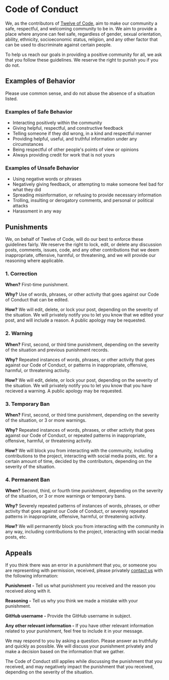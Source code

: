 # Code of Conduct

We, as the contributors of [Twelve of Code](https://github.com/twelve-of-code-official), aim to make our community a safe, respectful, and welcoming community to be in. We aim to provide a place where anyone can feel safe, regardless of gender, sexual orientation, ability, ethnicity, socioeconomic status, religion, and any other factor that can be used to discriminate against certain people.

To help us reach our goals in providing a positive community for all, we ask that you follow these guidelines. We reserve the right to punish you if you do not.

## Examples of Behavior

Please use common sense, and do not abuse the absence of a situation listed.

### Examples of Safe Behavior

- Interacting positively within the community
- Giving helpful, respectful, and constructive feedback
- Telling someone if they did wrong, in a kind and respectful manner
- Providing helpful, useful, and truthful information under any circumstances
- Being respectful of other people's points of view or opinions
- Always providing credit for work that is not yours

### Examples of Unsafe Behavior

- Using negative words or phrases
- Negatively giving feedback, or attempting to make someone feel bad for what they did
- Spreading misinformation, or refusing to provide necessary information
- Trolling, insulting or derogatory comments, and personal or political attacks
- Harassment in any way

## Punishments

We, on behalf of Twelve of Code, will do our best to enforce these guidelines fairly. We reserve the right to lock, edit, or delete any discussion posts, comments, issues, code, and any other contributions that we deem inappropriate, offensive, harmful, or threatening, and we will provide our reasoning where applicable.

### 1. Correction

**When?** First-time punishment.

**Why?** Use of words, phrases, or other activity that goes against our Code of Conduct that can be edited.

**How?** We will edit, delete, or lock your post, depending on the severity of the situation. We will privately notify you to let you know that we edited your post, and will include a reason. A public apology may be requested.

### 2. Warning

**When?** First, second, or third time punishment, depending on the severity of the situation and previous punishment records.

**Why?** Repeated instances of words, phrases, or other activity that goes against our Code of Conduct, or patterns in inappropriate, offensive, harmful, or threatening activity.

**How?** We will edit, delete, or lock your post, depending on the severity of the situation. We will privately notify you to let you know that you have recieved a warning. A public apology may be requested.

### 3. Temporary Ban

**When?** First, second, or third time punishment, depending on the severity of the situation, or 3 or more warnings.

**Why?** Repeated instances of words, phrases, or other activity that goes against our Code of Conduct, or repeated patterns in inappropriate, offensive, harmful, or threatening activity.

**How?** We will block you from interacting with the community, including contributions to the project, interacting with social media posts, etc. for a certain amount of time, decided by the contributors, depending on the severity of the situation.

### 4. Permanent Ban

**When?** Second, third, or fourth time punishment, depending on the severity of the situation, or 3 or more warnings or temporary bans.

**Why?** Severely repeated patterns of instances of words, phrases, or other activity that goes against our Code of Conduct, or severely repeated patterns in inappropriate, offensive, harmful, or threatening activity.

**How?** We will permanently block you from interacting with the community in any way, including contributions to the project, interacting with social media posts, etc.

## Appeals

If you think there was an error in a punishment that you, or someone you are representing with permission, received, please privately [contact us](https://mesure.x10.mx/contact) with the following information:

**Punishment -** Tell us what punishment you received and the reason you received along with it.

**Reasoning -** Tell us why you think we made a mistake with your punishment.

**GitHub username -** Provide the GitHub username in subject.

**Any other relevant information -** If you have other relevant information related to your punishment, feel free to include it in your message.

We may respond to you by asking a question. Please answer as truthfully and quickly as possible. We will discuss your punishment privately and make a decision based on the information that we gather.

The Code of Conduct still applies while discussing the punishment that you received, and may negatively impact the punishment that you received, depending on the severity of the situation.
